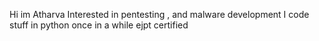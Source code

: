 Hi im Atharva
Interested in pentesting , and malware development
I code stuff in python once in a while
ejpt certified

<!---
atharvarao123/atharvarao123 is a ✨ special ✨ repository because its `README.md` (this file) appears on your GitHub profile.
You can click the Preview link to take a look at your changes.
--->

